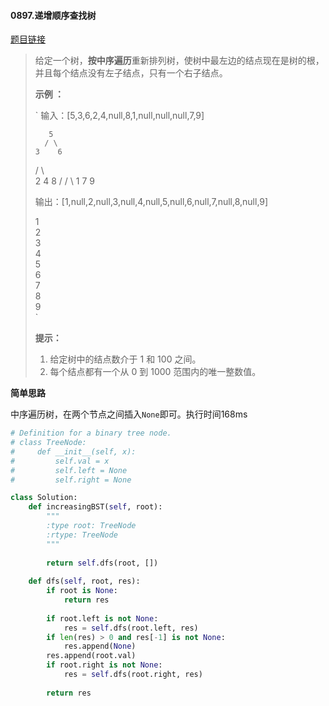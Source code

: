 #### 0897.递增顺序查找树

[题目链接](https://leetcode-cn.com/problems/increasing-order-search-tree/)

> 给定一个树，**按中序遍历**重新排列树，使树中最左边的结点现在是树的根，并且每个结点没有左子结点，只有一个右子结点。
>
>  
>
> **示例 ：**
>
> `
> 输入：[5,3,6,2,4,null,8,1,null,null,null,7,9]
> 
>        5
>       / \
>     3    6
>    / \    \
>   2   4    8
>  /        / \ 
> 1        7   9
> 
> 输出：[1,null,2,null,3,null,4,null,5,null,6,null,7,null,8,null,9]
> 
>  1
>   \
>    2
>     \
>      3
>       \
>        4
>         \
>          5
>           \
>            6
>             \
>              7
>               \
>                8
>                 \
>                  9  
> `
>
>  
>
> **提示：**
>
> 1. 给定树中的结点数介于 1 和 100 之间。
> 2. 每个结点都有一个从 0 到 1000 范围内的唯一整数值。

**简单思路**

中序遍历树，在两个节点之间插入`None`即可。执行时间168ms

```python
# Definition for a binary tree node.
# class TreeNode:
#     def __init__(self, x):
#         self.val = x
#         self.left = None
#         self.right = None

class Solution:
    def increasingBST(self, root):
        """
        :type root: TreeNode
        :rtype: TreeNode
        """
        
        return self.dfs(root, [])
        
    def dfs(self, root, res):
        if root is None:
            return res
        
        if root.left is not None:
            res = self.dfs(root.left, res)
        if len(res) > 0 and res[-1] is not None:
            res.append(None)
        res.append(root.val)
        if root.right is not None:
            res = self.dfs(root.right, res)
        
        return res
```

